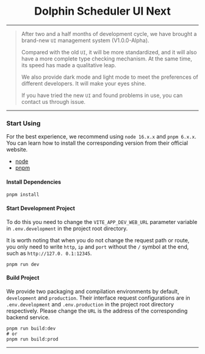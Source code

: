 <h1 align="center">Dolphin Scheduler UI Next</h1>

---

> After two and a half months of development cycle, we have brought a brand-new `UI` management system (V1.0.0-Alpha).
> 
> Compared with the old `UI`, it will be more standardized, and it will also have a more complete type checking mechanism. At the same time, its speed has made a qualitative leap.
> 
> We also provide dark mode and light mode to meet the preferences of different developers. It will make your eyes shine.
> 
> If you have tried the new `UI` and found problems in use, you can contact us through issue.

---

### Start Using

For the best experience, we recommend using `node 16.x.x` and `pnpm 6.x.x`.
You can learn how to install the corresponding version from their official website.

- [node](https://nodejs.org/en/)
- [pnpm](https://pnpm.io/)

#### Install Dependencies

```shell
pnpm install
```


#### Start Development Project

To do this you need to change the `VITE_APP_DEV_WEB_URL` parameter variable in `.env.development` in the project root directory.

It is worth noting that when you do not change the request path or route, you only need to write `http`, `ip` and `port` without the `/` symbol at the end, such as `http://127.0. 0.1:12345`.

```shell
pnpm run dev
```

#### Build Project

We provide two packaging and compilation environments by default, `development` and `production`. Their interface request configurations are in `.env.development` and `.env.production` in the project root directory respectively. Please change the `URL` is the address of the corresponding backend service.

```shell
pnpm run build:dev
# or
pnpm run build:prod
```

---
